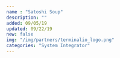 ```yaml
---
name : "Satoshi Soup"
description: ""
added: 09/05/19
updated: 09/22/19
new: false
img: "/img/partners/terminalio_logo.png"
categories: "System Integrator"
---
```

